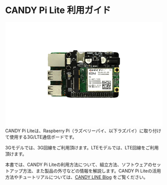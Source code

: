 # CANDY Pi Lite 利用ガイド

![](/assets/candy-pi-lite-birdview-small.png)CANDY Pi Liteは、Raspberry Pi（ラズベリーパイ、以下ラズパイ）に取り付けて使用する3G/LTE通信ボードです。

3Gモデルでは、3G回線をご利用頂けます。LTEモデルでは、LTE回線をご利用頂けます。

本書では、CANDY Pi Liteの利用方法について、組立方法、ソフトウェアのセットアップ方法、また製品の外寸などの情報を解説します。CANDY Pi Liteの活用方法やチュートリアルについては、[CANDY LINE Blog](http://candy-line.tumblr.com/candy-pi-lite) をご覧ください。

